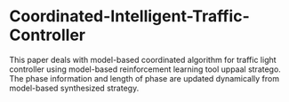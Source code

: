 # Coordinated-Intelligent-Traffic-Controller
This paper deals with model-based coordinated algorithm for traffic light controller using model-based reinforcement learning tool uppaal stratego. The phase information and length of phase are updated dynamically from model-based synthesized strategy.
